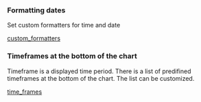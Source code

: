 ### Formatting dates

Set custom formatters for time and date

[custom_formatters](Widget-Constructor#custom_formatters)

### Timeframes at the bottom of the chart

Timeframe is a displayed time period. There is a list of predifined timeframes at the bottom of the chart. The list can be customized.

[time_frames](Widget-Constructor#time_frames)
